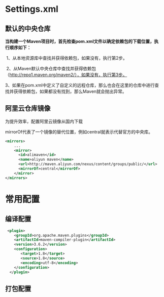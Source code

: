 # Settings.xml

## 默认的中央仓库

**当构建一个Maven项目时，首先检查pom.xml文件以确定依赖包的下载位置，执行顺序如下：**

​	1、从本地资源库中查找并获得依赖包，如果没有，执行第2步。

​	2、从Maven默认中央仓库中查找并获得依赖包（http://repo1.maven.org/maven2/），如果没有，执行第3步。

​	3、如果在pom.xml中定义了自定义的远程仓库，那么也会在这里的仓库中进行查找并获得依赖包，如果都没有找到，那么Maven就会抛出异常。



## 阿里云仓库镜像

为提升效率，配置阿里云镜像从国内下载

mirrorOf代表了一个镜像的替代位置，例如central就表示代替官方的中央库。

```xml
<mirrors>  
    ...   
    <mirror>  
      <id>alimaven</id>  
      <name>aliyun maven</name>  
      <url>http://maven.aliyun.com/nexus/content/groups/public/</url>  
      <mirrorOf>central</mirrorOf>          
    </mirror>
</mirrors>
```

# 常用配置

## 编译配置



```xml
 <plugin>
    <groupId>org.apache.maven.plugins</groupId>
    <artifactId>maven-compiler-plugin</artifactId>
    <version>3.6.2</version>
    <configuration>
       <target>1.8</target>   
       <source>1.8</source>
       <encoding>utf-8</encoding>
    </configuration>
  </plugin>
```

## 打包配置


